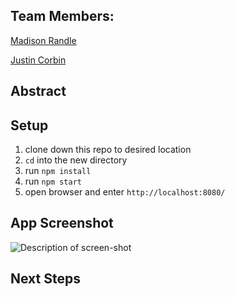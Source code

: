 ## Team Members:
[Madison Randle](https://github.com/madisonrandle)

[Justin Corbin](https://github.com/Corbinj22)

## Abstract


## Setup
1. clone down this repo to desired location
2. `cd` into the new directory
3. run `npm install`
4. run `npm start`
5. open browser and enter `http://localhost:8080/`

## App Screenshot
![Description of screen-shot]()

## Next Steps
